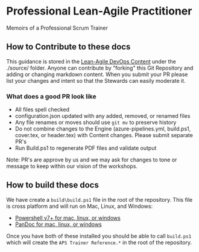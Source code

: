 # Professional Lean-Agile Practitioner
Memoirs of a Professional Scrum Trainer


## How to Contribute to these docs

This guidance is stored in the [Lean-Agile DevOps Content](https://github.com/nkdAgility/lean-agile-devops-content) under the ./source/ folder. Anyone can contribute by "forking" this Git Repository and adding or changing markdown content. When you submit your PR please list your changes and intent so that the Stewards can easily moderate it.

### What does a good PR look like

- All files spell checked
- configuration.json updated with any added, removed, or renamed files
- Any file renames or moves should use `git mv` to preserve history
- Do not combine changes to the Engine (azure-pipelines.yml, build.ps1, cover.tex, or header.tex) with Content changes. Please submit separate PR's
- Run Build.ps1 to regenerate PDF files and validate output

Note: PR's are approve by us and we may ask for changes to tone or message to keep within our vision of the workshops.

## How to build these docs

We have create a `build\build.ps1` file in the root of the repository. This file is cross platform and will run on Mac, Linux, and Windows:

- [Powershell v7+ for mac, linux, or windows](https://docs.microsoft.com/en-us/powershell/scripting/install/installing-powershell)
- [PanDoc for mac, linux, or windows](https://pandoc.org/installing.html)
  
Once you have both of these installed you should be able to call `build.ps1` which will create the `APS Trainer Reference.*` in the root of the repository.

